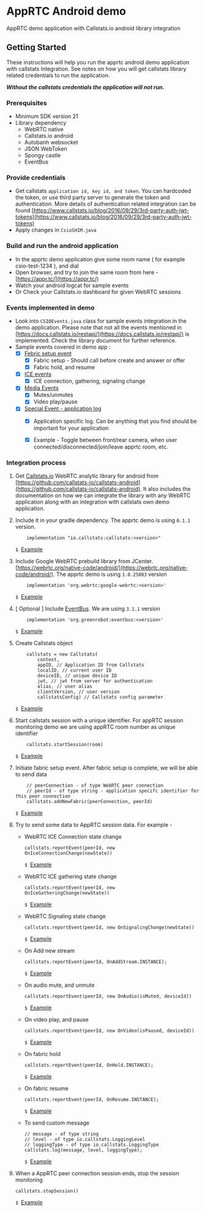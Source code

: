 # AppRTC Android demo 

AppRTC demo application with Callstats.io android library integration

## Getting Started

These instructions will help you run the apprtc android demo application with callstats integration. See notes on how you will get
callstats library related credentials to run the application. 

***Without the callstats credentials the application will not run.***

### Prerequisites

- Minimum SDK version 21
- Library dependency 
    - WebRTC native 
    - Callstats.io android 
    - Autobanh websocket
    - JSON WebToken
    - Spongy castle
    - EventBus
 
### Provide credentials

- Get callstats ``` application id, key id, and token ```. You can hardcoded the token, or use third party server to generate the token and authentication. More 
details of authentication related integration can be found [https://www.callstats.io/blog/2016/09/29/3rd-party-auth-jwt-tokens](https://www.callstats.io/blog/2016/09/29/3rd-party-auth-jwt-tokens) 
- Apply changes in ```CsioSHIM.java```

### Build and run the android application 

- In the apprtc demo application give some room name ( for example csio-test-1234 ), and dial
- Open browser, and try to join the same room from here - [https://appr.tc/](https://appr.tc/)
- Watch your android logcat for sample events
- Or Check your Callstats.io dashboard for given WebRTC sessions


### Events implemented in demo
- Look into ```CSIOEvents.java``` class for sample events integration in the demo application. Please note that not all the events mentioned in [https://docs.callstats.io/restapi/](https://docs.callstats.io/restapi/) is implemented. Check the library document for further reference.
- Sample events covered in demo app :
    - [x] [Febric setup event ](https://docs.callstats.io/restapi/#tag/Fabric-Events)
        - [x] Fabric setup - Should call before create and answer or offer
        - [x] Fabric hold, and resume
    - [x] [ICE events ](https://docs.callstats.io/restapi/#tag/ICE-Events)
        - [x] ICE connection, gathering, signaling change
    - [x] [Media Events](https://docs.callstats.io/restapi/#tag/Media-Events)
        - [x] Mutes/unmutes
        - [x] Video play/pause
    - [x] [Special Event - application log ](https://docs.callstats.io/restapi/#tag/special-events)
        - [x] Application specific log. Can be anything that you find should be important for your application
        - [x] Example - Toggle between front/rear camera, when user connected/disconnected/join/leave apprtc room, etc.
        
        
### Integration process

1. Get [Callstats.io](https://www.callstats.io/) WebRTC analytic library for android from [https://github.com/callstats-io/callstats-android](https://github.com/callstats-io/callstats-android). It also includes the documentation 
on how we can integrate the library with any WebRTC application along with an integration with callstats own demo application. 

2. Include it in your gradle dependency. The apprtc demo is using ```0.1.1``` version.

    ```
        implementation "io.callstats:callstats:<version>"
    ```
    ```$ ```[Example](./app/build.gradle#L30)

3. Include Google WebRTC prebuild library from JCenter. [https://webrtc.org/native-code/android/](https://webrtc.org/native-code/android/). The apprtc demo is using ```1.0.25003``` version

    ```
        implementation 'org.webrtc:google-webrtc:<version>'
    ```
    ```$ ```[Example](./app/build.gradle#L29)
    
4. [ Optional ] Include [EventBus](https://github.com/greenrobot/EventBus). We are using ```3.1.1``` version

    ```
        implementation 'org.greenrobot:eventbus:<version>'
    ```
    ```$ ```[Example](./app/build.gradle#L34)

5. Create Callstats object 
    
    ```
        callstats = new Callstats(
            context,
            appID, // Application ID from Callstats
            localID, // current user ID
            deviceID, // unique device ID
            jwt, // jwt from server for authentication
            alias, // user alias
            clientVersion, // user version
            callstatsConfig) // Callstats config parameter 
    ``` 
    ```$ ```[Example](./app/src/main/java/org/appspot/apprtc/csio/CsioSHIM.java#L76)

6. Start callstats session with a unique identifier. For appRTC session monitoring demo we are using appRTC room number as unique identifier

    ```
        callstats.startSession(room)
    ```
    ```$ ```[Example](./app/src/main/java/org/appspot/apprtc/csio/CsioSHIM.java#L95)
    
7. Initiate fabric setup event. After fabric setup is complete, we will be able to send data

    ```
        // peerConnection - of type WebRTC peer connection
        // peerId - of type string - application specifc identifier for this peer connection
        callstats.addNewFabric(peerConnection, peerId)
    ```
    ```$ ```[Example](./app/src/main/java/org/appspot/apprtc/csio/CsioSHIM.java#L136)
    
8. Try to send some data to AppRTC session data. For example -
  
    - WebRTC ICE Connection state change
        
        ```
        callstats.reportEvent(peerId, new OnIceConnectionChange(newState))
        ```
        ```$ ```[Example](./app/src/main/java/org/appspot/apprtc/csio/CsioSHIM.java#L144)
        
    - WebRTC ICE gathering state change
    
        ```
        callstats.reportEvent(peerId, new OnIceGatheringChange(newState))
        ```
        ```$ ```[Example](./app/src/main/java/org/appspot/apprtc/csio/CsioSHIM.java#L152)
        
    - WebRTC Signaling state change 
        
        ```
        callstats.reportEvent(peerId, new OnSignalingChange(newState))
        ```
        ```$ ```[Example](./app/src/main/java/org/appspot/apprtc/csio/CsioSHIM.java#L160)
        
    - On Add new stream 
        ```
        callstats.reportEvent(peerId, OnAddStream.INSTANCE);
        ```
        ```$ ```[Example](./app/src/main/java/org/appspot/apprtc/csio/CsioSHIM.java#L169)
        
    - On audio mute, and unmute
        ```
        callstats.reportEvent(peerId, new OnAudio(isMuted, deviceId))
        ```
        ```$ ```[Example](./app/src/main/java/org/appspot/apprtc/csio/CsioSHIM.java#L180)
        
    - On video play, and pause
        ```
        callstats.reportEvent(peerId, new OnVideo(isPaused, deviceId))
        ```
        ```$ ```[Example](./app/src/main/java/org/appspot/apprtc/csio/CsioSHIM.java#L188)
        
    - On fabric hold
        ```
        callstats.reportEvent(peerId, OnHold.INSTANCE);
        ```
        ```$ ```[Example](./app/src/main/java/org/appspot/apprtc/csio/CsioSHIM.java#L204)
        
    - On fabric resume
        ```
        callstats.reportEvent(peerId, OnResume.INSTANCE);
        ```
        ```$ ```[Example](./app/src/main/java/org/appspot/apprtc/csio/CsioSHIM.java#L196)
        
    - To send custom message
        ```
        // message - of type string
        // level - of type io.callstats.LoggingLevel
        // loggingType - of type io.callstats.LoggingType
        callstats.log(message, level, loggingType);
        
        ```
        ```$ ```[Example](./app/src/main/java/org/appspot/apprtc/csio/CsioSHIM.java#L212)
       

9. When a AppRTC peer connection session ends, stop the session monitoring

    ```
    callstats.stopSession()
    ```
    ```$ ```[Example](./app/src/main/java/org/appspot/apprtc/csio/CsioSHIM.java#L107)

 